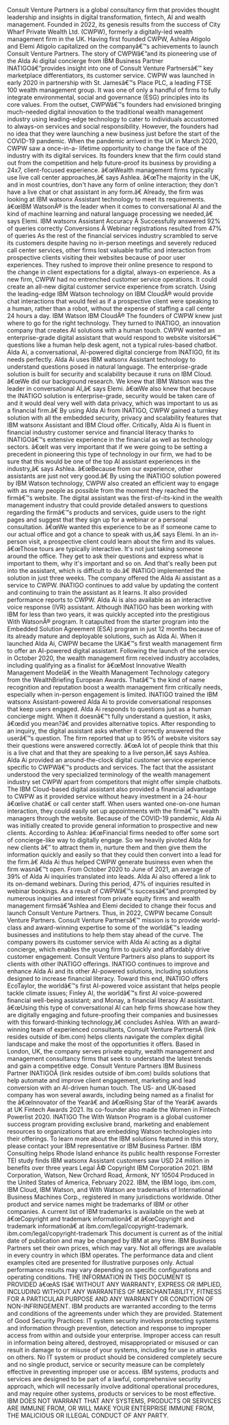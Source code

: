﻿Consult Venture Partners is a global consultancy firm that provides thought leadership and insights in digital transformation, fintech, AI and wealth management. Founded in 2022, its genesis results from the success of City Wharf Private Wealth Ltd. (CWPW), formerly a digitally-led wealth management firm in the UK. Having first founded CWPW, Ashlea Atigolo and Elemi Atigolo capitalized on the companyâ€™s achievements to launch Consult Venture Partners. The story of CWPWâ€”and its pioneering use of the Alda Ai digital concierge from IBM Business Partner INATIGOâ€”provides insight into one of Consult Venture Partnersâ€™ key marketplace differentiators, its customer service. CWPW was launched in early 2020 in partnership with St. Jamesâ€™s Place PLC, a leading FTSE 100 wealth management group. It was one of only a handful of firms to fully integrate environmental, social and governance (ESG) principles into its core values. From the outset, CWPWâ€™s founders had envisioned bringing much-needed digital innovation to the traditional wealth management industry using leading-edge technology to cater to individuals accustomed to always-on services and social responsibility. However, the founders had no idea that they were launching a new business just before the start of the COVID-19 pandemic. When the pandemic arrived in the UK in March 2020, CWPW saw a once-in-a- lifetime opportunity to change the face of the industry with its digital services. Its founders knew that the firm could stand out from the competition and help future-proof its business by providing a 24x7, client-focused experience. â€œWealth management firms typically use live call center approaches,â€ says Ashlea. â€œThe majority in the UK, and in most countries, don't have any form of online interaction; they don't have a live chat or chat assistant in any form.â€ Already, the firm was looking at IBM watsonx Assistant technology to meet its requirements. â€œIBM WatsonÂ® is the leader when it comes to conversational AI and the kind of machine learning and natural language processing we needed,â€ says Elemi. IBM watsonx Assistant Accuracy Â  Successfully answered 92% of queries correctly Conversions Â  Webinar registrations resulted from 47% of queries As the rest of the financial services industry scrambled to serve its customers despite having no in-person meetings and severely reduced call center services, other firms lost valuable traffic and interaction from prospective clients visiting their websites because of poor user experiences. They rushed to improve their online presence to respond to the change in client expectations for a digital, always-on experience. As a new firm, CWPW had no entrenched customer service operations. It could create an all-new digital customer service experience from scratch. Using the leading-edge IBM Watson technology on IBM CloudÂ® would provide chat interactions that would feel as if a prospective client were speaking to a human, rather than a robot, without the expense of staffing a call center 24 hours a day. IBM Watson IBM CloudÂ® The founders of CWPW knew just where to go for the right technology. They turned to INATIGO, an innovation company that creates AI solutions with a human touch. CWPW wanted an enterprise-grade digital assistant that would respond to website visitorsâ€™ questions like a human help desk agent, not a typical rules-based chatbot. Alda Ai, a conversational, AI-powered digital concierge from INATIGO, fit its needs perfectly. Alda Ai uses IBM watsonx Assistant technology to understand questions posed in natural language. The enterprise-grade solution is built for security and scalability because it runs on IBM Cloud. â€œWe did our background research. We knew that IBM Watson was the leader in conversational AI,â€ says Elemi. â€œWe also knew that because the INATIGO solution is enterprise-grade, security would be taken care of and it would deal very well with data privacy, which was important to us as a financial firm.â€ By using Alda Ai from INATIGO, CWPW gained a turnkey solution with all the embedded security, privacy and scalability features that IBM watsonx Assistant and IBM Cloud offer. Critically, Alda Ai is fluent in financial industry customer service and financial literacy thanks to INATIGOâ€™s extensive experience in the financial as well as technology sectors. â€œIt was very important that if we were going to be setting a precedent in pioneering this type of technology in our firm, we had to be sure that this would be one of the top AI assistant experiences in the industry,â€ says Ashlea. â€œBecause from our experience, other assistants are just not very good.â€ By using the INATIGO solution powered by IBM Watson technology, CWPW also created an efficient way to engage with as many people as possible from the moment they reached the firmâ€™s website. The digital assistant was the first-of-its-kind in the wealth management industry that could provide detailed answers to questions regarding the firmâ€™s products and services, guide users to the right pages and suggest that they sign up for a webinar or a personal consultation. â€œWe wanted this experience to be as if someone came to our actual office and got a chance to speak with us,â€ says Elemi. In an in-person visit, a prospective client could learn about the firm and its values. â€œThose tours are typically interactive. It's not just taking someone around the office. They get to ask their questions and express what is important to them, why it's important and so on. And that's really been put into the assistant, which is difficult to do.â€ INATIGO implemented the solution in just three weeks. The company offered the Alda Ai assistant as a service to CWPW. INATIGO continues to add value by updating the content and continuing to train the assistant as it learns. It also provided performance reports to CWPW. Alda Ai is also available as an interactive voice response (IVR) assistant. Although INATIGO has been working with IBM for less than two years, it was quickly accepted into the prestigious With WatsonÂ® program. It catapulted from the starter program into the Embedded Solution Agreement (ESA) program in just 12 months because of its already mature and deployable solutions, such as Alda Ai. When it launched Alda Ai, CWPW became the UKâ€™s first wealth management firm to offer an AI-powered digital assistant. Following the launch of the service in October 2020, the wealth management firm received industry accolades, including qualifying as a finalist for â€œMost Innovative Wealth Management Modelâ€ in the Wealth Management Technology category from the WealthBriefing European Awards. Thatâ€™s the kind of name recognition and reputation boost a wealth management firm critically needs, especially when in-person engagement is limited. INATIGO trained the IBM watsonx Assistant-powered Alda Ai to provide conversational responses that keep users engaged. Alda Ai responds to questions just as a human concierge might. When it doesnâ€™t fully understand a question, it asks, â€œdid you mean?â€ and provides alternative topics. After responding to an inquiry, the digital assistant asks whether it correctly answered the userâ€™s question. The firm reported that up to 95% of website visitors say their questions were answered correctly. â€œA lot of people think that this is a live chat and that they are speaking to a live person,â€ says Ashlea. Alda Ai provided an around-the-clock digital customer service experience specific to CWPWâ€™s products and services. The fact that the assistant understood the very specialized terminology of the wealth management industry set CWPW apart from competitors that might offer simple chatbots. The IBM Cloud-based digital assistant also provided a financial advantage to CWPW as it provided service without heavy investment in a 24-hour â€œlive chatâ€ or call center staff. When users wanted one-on-one human interaction, they could easily set up appointments with the firmâ€™s wealth managers through the website. Because of the COVID-19 pandemic, Alda Ai was initially created to provide general information to prospective and new clients. According to Ashlea: â€œFinancial firms needed to offer some sort of concierge-like way to digitally engage. So we heavily pivoted Alda for new clients â€” to attract them in, nurture them and then give them the information quickly and easily so that they could then convert into a lead for the firm.â€ Alda Ai thus helped CWPW generate business even when the firm wasnâ€™t open. From October 2020 to June of 2021, an average of 39% of Alda Ai inquiries translated into leads. Alda Ai also offered a link to its on-demand webinars. During this period, 47% of inquiries resulted in webinar bookings. As a result of CWPWâ€™s successâ€”and prompted by numerous inquiries and interest from private equity firms and wealth management firmsâ€”Ashlea and Elemi decided to change their focus and launch Consult Venture Partners. Thus, in 2022, CWPW became Consult Venture Partners. Consult Venture Partnersâ€™ mission is to provide world-class and award-winning expertise to some of the worldâ€™s leading businesses and institutions to help them stay ahead of the curve. The company powers its customer service with Alda Ai acting as a digital concierge, which enables the young firm to quickly and affordably drive customer engagement. Consult Venture Partners also plans to support its clients with other INATIGO offerings. INATIGO continues to improve and enhance Alda Ai and its other AI-powered solutions, including solutions designed to increase financial literacy. Toward this end, INATIGO offers EcoTaylor, the worldâ€™s first AI-powered voice assistant that helps people tackle climate issues; Finley AI, the worldâ€™s first AI voice-powered financial well-being assistant; and Monay, a financial literacy AI assistant. â€œUsing this type of conversational AI can help firms showcase how they are digitally engaging and future-proofing their companies and businesses with this forward-thinking technology,â€ concludes Ashlea. With an award- winning team of experienced consultants, Consult Venture PartnersÂ (link resides outside of ibm.com) helps clients navigate the complex digital landscape and make the most of the opportunities it offers. Based in London, UK, the company serves private equity, wealth management and management consultancy firms that seek to understand the latest trends and gain a competitive edge. Consult Venture Partners IBM Business Partner INATIGOÂ (link resides outside of ibm.com) builds solutions that help automate and improve client engagement, marketing and lead conversion with an AI-driven human touch. The US- and UK-based company has won several awards, including being named as a finalist for the â€œInnovator of the Yearâ€ and â€œRising Star of the Yearâ€ awards at UK Fintech Awards 2021. Its co-founder also made the Women in Fintech Powerlist 2020. INATIGO The With Watson Program is a global customer success program providing exclusive brand, marketing and enablement resources to organizations that are embedding Watson technologies into their offerings. To learn more about the IBM solutions featured in this story, please contact your IBM representative or IBM Business Partner. IBM Consulting helps Rhode Island enhance its public health response Forrester TEI study finds IBM watsonx Assistant customers saw USD 24 million in benefits over three years Legal Â© Copyright IBM Corporation 2021. IBM Corporation, Watson, New Orchard Road, Armonk, NY 10504 Produced in the United States of America, February 2022. IBM, the IBM logo, ibm.com, IBM Cloud, IBM Watson, and With Watson are trademarks of International Business Machines Corp., registered in many jurisdictions worldwide. Other product and service names might be trademarks of IBM or other companies. A current list of IBM trademarks is available on the web at â€œCopyright and trademark informationâ€ at â€œCopyright and trademark informationâ€ at ibm.com/legal/copyright-trademark. ibm.com/legal/copyright-trademark This document is current as of the initial date of publication and may be changed by IBM at any time. IBM Business Partners set their own prices, which may vary. Not all offerings are available in every country in which IBM operates. The performance data and client examples cited are presented for illustrative purposes only. Actual performance results may vary depending on specific configurations and operating conditions. THE INFORMATION IN THIS DOCUMENT IS PROVIDED â€œAS ISâ€ WITHOUT ANY WARRANTY, EXPRESS OR IMPLIED, INCLUDING WITHOUT ANY WARRANTIES OF MERCHANTABILITY, FITNESS FOR A PARTICULAR PURPOSE AND ANY WARRANTY OR CONDITION OF NON-INFRINGEMENT. IBM products are warranted according to the terms and conditions of the agreements under which they are provided. Statement of Good Security Practices: IT system security involves protecting systems and information through prevention, detection and response to improper access from within and outside your enterprise. Improper access can result in information being altered, destroyed, misappropriated or misused or can result in damage to or misuse of your systems, including for use in attacks on others. No IT system or product should be considered completely secure and no single product, service or security measure can be completely effective in preventing improper use or access. IBM systems, products and services are designed to be part of a lawful, comprehensive security approach, which will necessarily involve additional operational procedures, and may require other systems, products or services to be most effective. IBM DOES NOT WARRANT THAT ANY SYSTEMS, PRODUCTS OR SERVICES ARE IMMUNE FROM, OR WILL MAKE YOUR ENTERPRISE IMMUNE FROM, THE MALICIOUS OR ILLEGAL CONDUCT OF ANY PARTY.
